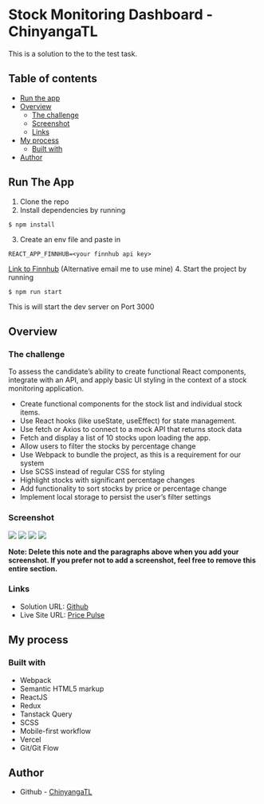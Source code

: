 # Stock Monitoring Dashboard - ChinyangaTL

This is a solution to the to the test task.

## Table of contents

- [Run the app](#run-the-app)
- [Overview](#overview)
  - [The challenge](#the-challenge)
  - [Screenshot](#screenshot)
  - [Links](#links)
- [My process](#my-process)
  - [Built with](#built-with)
- [Author](#author)

## Run The App

1. Clone the repo
2. Install dependencies by running

```
$ npm install
```

3. Create an env file and paste in

```
REACT_APP_FINNHUB=<your finnhub api key>
```

[Link to Finnhub](https://finnhub.io/)
(Alternative email me to use mine) 4. Start the project by running

```
$ npm run start
```

This is will start the dev server on Port 3000

## Overview

### The challenge

To assess the candidate’s ability to create functional React components, integrate with an API, and apply basic UI styling in the context of a stock monitoring application.

- Create functional components for the stock list and individual stock
  items.
- Use React hooks (like useState, useEffect) for state
  management.
- Use fetch or Axios to connect to a mock API that returns stock data
- Fetch and display a list of 10 stocks upon loading the app.
- Allow users to filter the stocks by percentage change
- Use Webpack to bundle the project, as this is a requirement for our
  system
- Use SCSS instead of regular CSS for styling
- Highlight stocks with significant percentage changes
- Add functionality to sort stocks by price or percentage change
- Implement local storage to persist the user’s filter settings

### Screenshot

![](./screenshot.png)
![](./screenshot-active.png)
![](./screenshot-mobile.png)
![](./screenshot-mobile-active.png)

**Note: Delete this note and the paragraphs above when you add your screenshot. If you prefer not to add a screenshot, feel free to remove this entire section.**

### Links

- Solution URL: [Github](https://github.com/ChinyangaTL/pricepulse)
- Live Site URL: [Price Pulse](https://pricepulse-five.vercel.app/)

## My process

### Built with

- Webpack
- Semantic HTML5 markup
- ReactJS
- Redux
- Tanstack Query
- SCSS
- Mobile-first workflow
- Vercel
- Git/Git Flow

## Author

- Github - [ChinyangaTL](https://github.com/ChinyangaTL)

